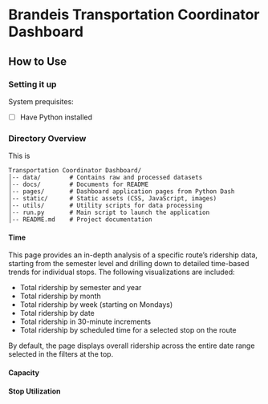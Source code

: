 # Brandeis Transportation Coordinator Dashboard

## How to Use
### Setting it up
System prequisites:
 - [ ] Have Python installed

### Directory Overview
This is
```
Transportation Coordinator Dashboard/
│-- data/        # Contains raw and processed datasets
│-- docs/        # Documents for README
│-- pages/       # Dashboard application pages from Python Dash
│-- static/      # Static assets (CSS, JavaScript, images)
│-- utils/       # Utility scripts for data processing
│-- run.py       # Main script to launch the application
│-- README.md    # Project documentation
```

#### Time
This page provides an in-depth analysis of a specific route’s ridership data, starting from the semester level and drilling down to detailed time-based trends for individual stops. The following visualizations are included:
-   Total ridership by semester and year
-   Total ridership by month
-   Total ridership by week (starting on Mondays)
-   Total ridership by date
-   Total ridership in 30-minute increments
-   Total ridership by scheduled time for a selected stop on the route

By default, the page displays overall ridership across the entire date range selected in the filters at the top.

#### Capacity

#### Stop Utilization
